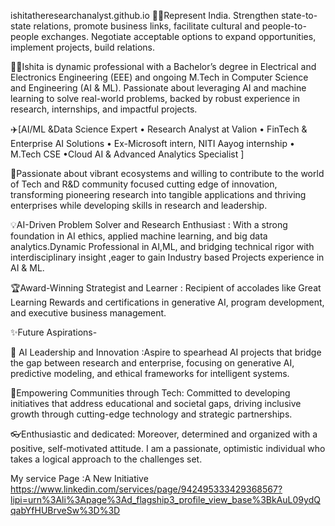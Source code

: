 ishitatheresearchanalyst.github.io
📌📌Represent India. Strengthen state-to-state relations, promote business links, facilitate cultural and people-to-people exchanges. Negotiate acceptable options to expand opportunities, implement projects, build relations.

💁‍♀️Ishita is dynamic professional with a Bachelor’s degree in Electrical and Electronics Engineering (EEE) and ongoing M.Tech in Computer Science and Engineering (AI & ML). Passionate about leveraging AI and machine learning to solve real-world problems, backed by robust experience in research, internships, and impactful projects.

✈️[AI/ML &Data Science Expert • Research Analyst at Valion • FinTech & Enterprise AI Solutions • Ex-Microsoft intern, NITI Aayog internship • M.Tech CSE •Cloud AI & Advanced Analytics Specialist ]

🌟Passionate about vibrant ecosystems and willing to contribute to the world of Tech and R&D community focused cutting edge of innovation, transforming pioneering research into tangible applications and thriving enterprises while developing skills in research and leadership.

💡AI-Driven Problem Solver and Research Enthusiast : With a strong foundation in AI ethics, applied machine learning, and big data analytics.Dynamic Professional in AI,ML, and bridging technical rigor with interdisciplinary insight ,eager to gain Industry based Projects experience in AI & ML.

🏆Award-Winning Strategist and Learner : Recipient of accolades like Great Learning Rewards and certifications in generative AI, program development, and executive business management.

✨Future Aspirations-

🚀 AI Leadership and Innovation :Aspire to spearhead AI projects that bridge the gap between research and enterprise, focusing on generative AI, predictive modeling, and ethical frameworks for intelligent systems.

🌱Empowering Communities through Tech: Committed to developing initiatives that address educational and societal gaps, driving inclusive growth through cutting-edge technology and strategic partnerships.

👓Enthusiastic and dedicated: Moreover, determined and organized with a positive, self-motivated attitude. I am a passionate, optimistic individual who takes a logical approach to the challenges set.

My service Page :A New Initiative https://www.linkedin.com/services/page/942495333429368567?lipi=urn%3Ali%3Apage%3Ad_flagship3_profile_view_base%3BkAuL09ydQqabYfHUBrveSw%3D%3D
